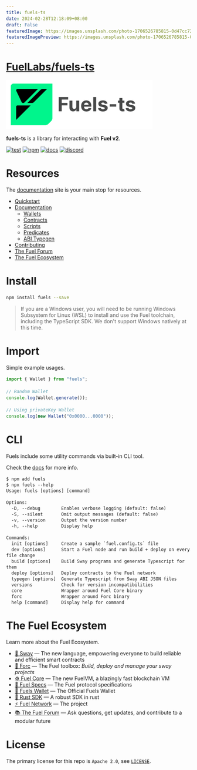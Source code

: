 ```yaml
---
title: fuels-ts
date: 2024-02-28T12:18:09+08:00
draft: False
featuredImage: https://images.unsplash.com/photo-1706526785815-0d47cc723dc7?ixid=M3w0NjAwMjJ8MHwxfHJhbmRvbXx8fHx8fHx8fDE3MDkwOTM3OTN8&ixlib=rb-4.0.3
featuredImagePreview: https://images.unsplash.com/photo-1706526785815-0d47cc723dc7?ixid=M3w0NjAwMjJ8MHwxfHJhbmRvbXx8fHx8fHx8fDE3MDkwOTM3OTN8&ixlib=rb-4.0.3
---
```


# [FuelLabs/fuels-ts](https://github.com/FuelLabs/fuels-ts)

<picture>
    <source media="(prefers-color-scheme: dark)" srcset="https://raw.githubusercontent.com/FuelLabs/fuels-ts/master/apps/docs/src/public/fuels-ts-logo-dark.png">
    <img alt="Fuels-ts SDK logo" width="400px" src="https://raw.githubusercontent.com/FuelLabs/fuels-ts/master/apps/docs/src/public/fuels-ts-logo-light.png">
</picture>

**fuels-ts** is a library for interacting with **Fuel v2**.

[![test](https://github.com/FuelLabs/fuels-ts/actions/workflows/test.yaml/badge.svg)](https://github.com/FuelLabs/fuels-ts/actions/workflows/test.yaml)
[![npm](https://img.shields.io/npm/v/fuels)](https://www.npmjs.com/package/fuels)
[![docs](https://img.shields.io/badge/docs-fuels.ts-brightgreen.svg?style=flat)](https://docs.fuel.network/docs/fuels-ts/)
[![discord](https://img.shields.io/badge/chat%20on-discord-orange?&logo=discord&logoColor=ffffff&color=7389D8&labelColor=6A7EC2)](https://discord.gg/xfpK4Pe)

# Resources

The [documentation](https://docs.fuel.network/docs/fuels-ts/) site is your main stop for resources.

- [Quickstart](https://docs.fuel.network/docs/intro/quickstart-contract/)
- [Documentation](https://docs.fuel.network/docs/fuels-ts/)
  - [Wallets](https://docs.fuel.network/docs/fuels-ts/wallets/)
  - [Contracts](https://docs.fuel.network/docs/fuels-ts/contracts/)
  - [Scripts](https://docs.fuel.network/docs/fuels-ts/scripts/)
  - [Predicates](https://docs.fuel.network/docs/fuels-ts/predicates/)
  - [ABI Typegen](https://docs.fuel.network/docs/fuels-ts/abi-typegen/)
- [Contributing](https://github.com/FuelLabs/fuels-ts/blob/master/CONTRIBUTING.md)
- [The Fuel Forum](https://forum.fuel.network/)
- [The Fuel Ecosystem](#the-fuel-ecosystem)

# Install

```sh
npm install fuels --save
```

> If you are a Windows user, you will need to be running Windows Subsystem for Linux (WSL) to install and use the Fuel toolchain, including the TypeScript SDK. We don't support Windows natively at this time.

# Import

Simple example usages.

```ts
import { Wallet } from "fuels";

// Random Wallet
console.log(Wallet.generate());

// Using privateKey Wallet
console.log(new Wallet("0x0000...0000"));
```

# CLI

Fuels include some utility commands via built-in CLI tool.

Check the [docs](https://docs.fuel.network/docs/fuels-ts/) for more info.

```console
$ npm add fuels
$ npx fuels --help
Usage: fuels [options] [command]

Options:
  -D, --debug        Enables verbose logging (default: false)
  -S, --silent       Omit output messages (default: false)
  -v, --version      Output the version number
  -h, --help         Display help

Commands:
  init [options]     Create a sample `fuel.config.ts` file
  dev [options]      Start a Fuel node and run build + deploy on every file change
  build [options]    Build Sway programs and generate Typescript for them
  deploy [options]   Deploy contracts to the Fuel network
  typegen [options]  Generate Typescript from Sway ABI JSON files
  versions           Check for version incompatibilities
  core               Wrapper around Fuel Core binary
  forc               Wrapper around Forc binary
  help [command]     Display help for command
```

# The Fuel Ecosystem

Learn more about the Fuel Ecosystem.

- [🌴 Sway](https://docs.fuel.network/docs/sway/) — The new language, empowering everyone to build reliable and efficient smart contracts
- [🧰 Forc](https://docs.fuel.network/docs/forc/) — The Fuel toolbox: _Build, deploy and manage your sway projects_
- [⚙️ Fuel Core](https://github.com/FuelLabs/fuel-core) — The new FuelVM, a blazingly fast blockchain VM
- [🔗 Fuel Specs](https://github.com/FuelLabs/fuel-specs) — The Fuel protocol specifications
- [💼 Fuels Wallet](https://github.com/FuelLabs/fuels-wallet) — The Official Fuels Wallet
- [🦀 Rust SDK](https://github.com/FuelLabs/fuels-rs) — A robust SDK in rust
- [⚡ Fuel Network](https://fuel.network/) — The project
- [📚 The Fuel Forum](https://forum.fuel.network/) — Ask questions, get updates, and contribute to a modular future

# License

The primary license for this repo is `Apache 2.0`, see [`LICENSE`](https://github.com/FuelLabs/fuels-ts/blob/master/LICENSE).
